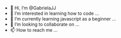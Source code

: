 - 👋 Hi, I’m @GabrielaJJ
- 👀 I’m interested in learning how to code ...
- 🌱 I’m currently learning javascript as a beginner ...
- 💞️ I’m looking to collaborate on ...
- 📫 How to reach me ...

<!---
GabrielaJJ/GabrielaJJ is a ✨ special ✨ repository because its `README.md` (this file) appears on your GitHub profile.
You can click the Preview link to take a look at your changes.
--->
